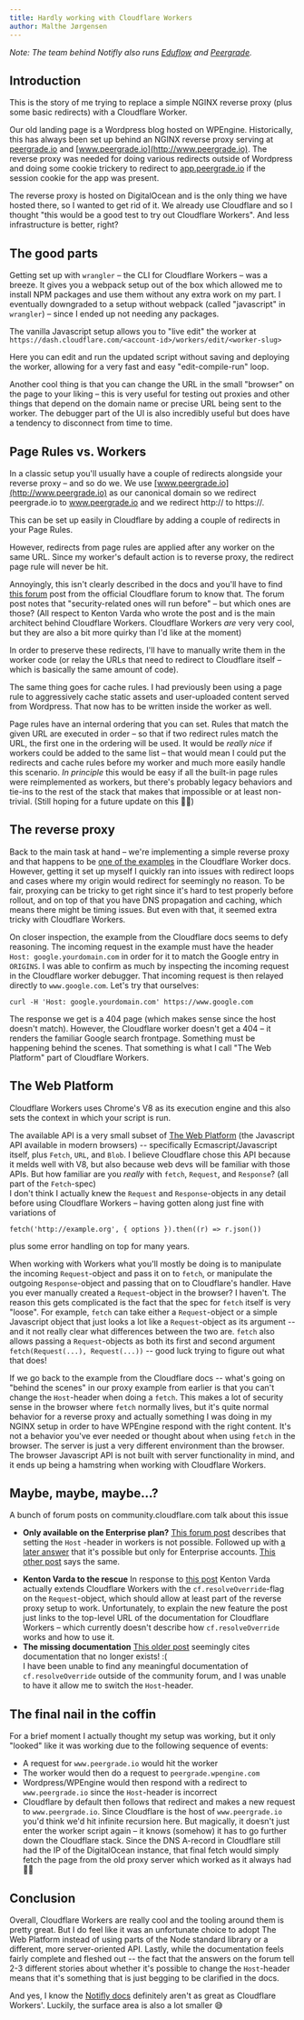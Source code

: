 ```yaml
---
title: Hardly working with Cloudflare Workers
author: Malthe Jørgensen
---
```


<!-- Possible titles:
Cloudflare workers are hard to work with
Working with Cloudflare Workers
Hardly working with Cloudflare Workers
-->

_Note: The team behind Notifly also runs [Eduflow](https://www.eduflow.com) and [Peergrade](https://www.peergrade.io)._

## Introduction

This is the story of me trying to replace a simple NGINX reverse proxy (plus some basic redirects) with a Cloudflare Worker.

Our old landing page is a Wordpress blog hosted on WPEngine. Historically, this has always been set up behind an NGINX reverse proxy serving at [peergrade.io](http://peergrade.io) and [www.peergrade.io](http://www.peergrade.io). The reverse proxy was needed for doing various redirects outside of Wordpress and doing some cookie trickery to redirect to [app.peergrade.io](http://app.peergrade.io) if the session cookie for the app was present.

The reverse proxy is hosted on DigitalOcean and is the only thing we have hosted there, so I wanted to get rid of it. We already use Cloudflare and so I thought "this would be a good test to try out Cloudflare Workers". And less infrastructure is better, right?

## The good parts

Getting set up with `wrangler` – the CLI for Cloudflare Workers – was a breeze. It gives you a webpack setup out of the box which allowed me to install NPM packages and use them without any extra work on my part. I eventually downgraded to a setup without webpack (called "javascript" in `wrangler`) – since I ended up not needing any packages.

The vanilla Javascript setup allows you to "live edit" the worker at `https://dash.cloudflare.com/<account-id>/workers/edit/<worker-slug>`

Here you can edit and run the updated script without saving and deploying the worker, allowing for a very fast and easy "edit-compile-run" loop.

Another cool thing is that you can change the URL in the small "browser" on the page to your liking – this is very useful for testing out proxies and other things that depend on the domain name or precise URL being sent to the worker. The debugger part of the UI is also incredibly useful but does have a tendency to disconnect from time to time.

## Page Rules vs. Workers

In a classic setup you'll usually have a couple of redirects alongside your reverse proxy – and so do we. We use [www.peergrade.io](http://www.peergrade.io) as our canonical domain so we redirect peergrade.io to www.peergrade.io and we redirect http:// to https://.

This can be set up easily in Cloudflare by adding a couple of redirects in your Page Rules.

However, redirects from page rules are applied after any worker on the same URL. Since my worker's default action is to reverse proxy, the redirect page rule will never be hit.

Annoyingly, this isn't clearly described in the docs and you'll have to find [this forum](https://community.cloudflare.com/t/cf-workers-and-rate-limiting-firewall-rules-bot-management/132164/3) post from the official Cloudflare forum to know that. The forum post notes that "security-related ones will run before" – but which ones are those? (All respect to Kenton Varda who wrote the post and is the main architect behind Cloudflare Workers. Cloudflare Workers *are* very very cool, but they are also a bit more quirky than I'd like at the moment)

In order to preserve these redirects, I'll have to manually write them in the worker code (or relay the URLs that need to redirect to Cloudflare itself – which is basically the same amount of code). 

<!-- 
- An aside:

    Apparently *Always Use HTTPS* is such a "security-related" page rule, even though it's basically an http:// to https:// redirect. Cloudflare even admits to that [in the docs](https://support.cloudflare.com/hc/en-us/articles/204144518-SSL-FAQ#h_a61bfdef-08dd-40f8-8888-7edd8e40d156). 

    Cloudflare Page Rules allows you to set up multiple rules for a single URL-pattern, but then only allows you to use that pattern once. However, *Always Use HTTPS* is special and doesn't allow any other rules once it's used on a URL-pattern. This means if you want *Automatic HTTPS Rewrites* on top of *Always Use HTTPS* you have to specify 2 rules:

    1. www.peergrade.io – *Always Use HTTPS*
    2. [https://www.peergrade.io](https://www.peergrade.io) – *Automatic HTTPS Rewrites*
-->

The same thing goes for cache rules. I had previously been using a page rule to aggressively cache static assets and user-uploaded content served from Wordpress. That now has to be written inside the worker as well.

Page rules have an internal ordering that you can set. Rules that match the given URL are executed in order – so that if two redirect rules match the URL, the first one in the ordering will be used. It would be *really nice* if workers could be added to the same list – that would mean I could put the redirects and cache rules before my worker and much more easily handle this scenario. *In principle* this would be easy if all the built-in page rules were reimplemented as workers, but there's probably legacy behaviors and tie-ins to the rest of the stack that makes that impossible or at least non-trivial. (Still hoping for a future update on this 🤞🏻)

## The reverse proxy

Back to the main task at hand – we're implementing a simple reverse proxy and that happens to be [one of the examples](https://developers.cloudflare.com/workers/examples/bulk-origin-proxy) in the Cloudflare Worker docs. However, getting it set up myself I quickly ran into issues with redirect loops and cases where my origin would redirect for seemingly no reason. To be fair, proxying can be tricky to get right since it's hard to test properly before rollout, and on top of that you have DNS propagation and caching, which means there might be timing issues. But even with that, it seemed extra tricky with Cloudflare Workers.

On closer inspection, the example from the Cloudflare docs seems to defy reasoning. The incoming request in the example must have the header `Host: google.yourdomain.com` in order for it to match the Google entry in `ORIGINS`. I was able to confirm as much by inspecting the incoming request in the Cloudflare worker debugger. That incoming request is then relayed directly to `www.google.com`. Let's try that ourselves:

 `curl -H 'Host: google.yourdomain.com' https://www.google.com`

The response we get is a 404 page (which makes sense since the host doesn't match). However, the Cloudflare worker doesn't get a 404 – it renders the familiar Google search frontpage. Something must be happening behind the scenes. That something is what I call "The Web Platform" part of Cloudflare Workers.

## The Web Platform

Cloudflare Workers uses Chrome's V8 as its execution engine and this also sets the context in which your script is run.

The available API is a very small subset of [The Web Platform](https://platform.html5.org/) (the Javascript API available in modern browsers) -- specifically Ecmascript/Javascript itself, plus `Fetch`, `URL`, and `Blob`. I believe Cloudflare chose this API because it melds well with V8, but also because web devs will be familiar with those APIs. But how familiar are you *really* with `fetch`, `Request`, and `Response`? (all part of the `Fetch`-spec)  
I don't think I actually knew the `Request` and `Response`-objects in any detail before using Cloudflare Workers – having gotten along just fine with variations of 

    fetch('http://example.org', { options }).then((r) => r.json())

plus some error handling on top for many years. 

When working with Workers what you'll mostly be doing is to manipulate the incoming `Request`-object  and pass it on to `fetch`, or manipulate the outgoing `Response`-object and passing that on to Cloudflare's handler. Have you ever manually created a `Request`-object in the browser? I haven't. The reason this gets complicated is the fact that the spec for `fetch` itself is very "loose". For example, `fetch` can take either a `Request`-object or a simple Javascript object that just looks a lot like a `Request`-object as its argument -- and it not really clear what differences between the two are.
`fetch` also allows passing a `Request`-objects as both its first and second argument `fetch(Request(...), Request(...))` -- good luck trying to figure out what that does!

If we go back to the example from the Cloudflare docs -- what's going on "behind the scenes" in our proxy example from earlier is that you can't change the `Host`-header when doing a `fetch`. This makes a lot of security sense in the browser where `fetch` normally lives, but it's quite normal behavior for a reverse proxy and actually something I was doing in my NGINX setup in order to have WPEngine respond with the right content. It's not a behavior you've ever needed or thought about when using `fetch` in the browser.
The server is just a very different environment than the browser. The browser Javascript API is not built with server functionality in mind, and it ends up being a hamstring when working with Cloudflare Workers.

## Maybe, maybe, maybe...?

A bunch of forum posts on community.cloudflare.com talk about this issue

* **Only available on the Enterprise plan?** [This forum post][1] describes that setting the `Host` -header in workers is not possible. Followed up with [a later answer][2] that it's possible but only for Enterprise accounts.
 [This other post][3] says the same.
- **Kenton Varda to the rescue** In response to [this post][4] Kenton Varda actually extends Cloudflare Workers with the `cf.resolveOverride`-flag on the `Request`-object,
  which should allow at least part of the reverse proxy setup to work.
  Unfortunately, to explain the new feature the post just links to the top-level URL of the documentation for Cloudflare Workers – which currently doesn't
  describe how  `cf.resolveOverride` works and how to use it.
- **The missing documentation** [This older post][5] seemingly cites documentation that no longer exists! :(  
   I have been unable to find any meaningful documentation of `cf.resolveOverride` outside of the community forum, and I was unable to have it allow me to switch the `Host`-header.

[1]: https://community.cloudflare.com/t/override-host-header-using-workers/73434/2
[2]: https://community.cloudflare.com/t/override-host-header-using-workers/73434/5
[3]: https://community.cloudflare.com/t/reverse-proxy-using-page-rules/47836/16
[4]: https://community.cloudflare.com/t/not-possible-to-override-the-host-header-on-workers-requests/13077/7
[5]: https://community.cloudflare.com/t/different-hostname-with-same-origin-in-workers/16662/12

## The final nail in the coffin

For a brief moment I actually thought my setup was working, but it only "looked" like it was working due to the following sequence of events:

- A request for `www.peergrade.io` would hit the worker
- The worker would then do a request to `peergrade.wpengine.com`
- Wordpress/WPEngine would then respond with a redirect to `www.peergrade.io` since the `Host`-header is incorrect
- Cloudflare by default then follows that redirect and makes a new request to `www.peergrade.io`.
  Since Cloudflare is the host of `www.peergrade.io` you'd think we'd hit infinite recursion here.
  But magically, it doesn't just enter the worker script again – it knows (somehow) it has to go further down the Cloudflare stack.
  Since the DNS A-record in Cloudflare still had the IP of the DigitalOcean instance, that final fetch would simply fetch the page from the old proxy server which worked as it always had 🤦🏻



<!--
Another example of this "familiar but unfamiliar" API is when I was trying to inspect the session cookie: I had to do a base64 decode into a `Uint8Array` (in order to do a zlib decompression). The function available for decoding base64 is `atob` which you may know from the browser.

However, in order to get the actual binary data you'll have to do this Javascript incantation:

```jsx
const weirdstr = atob(cookiestr);
const bytearray = new Uint8Array(new ArrayBuffer(weirdstr.length));

for (let i = 0; i < weirdstr.length; i++) {
  bytearray[i] = weirdstr.charCodeAt(i);
}
```

Again, this isn't Cloudflare's fault per se, but they're inheriting a bad choice from The Web Platform where they could have done something else. That bad choice becomes accentuated by the fact that most workers need to implement something that is basically backend or proxy server behavior, which by now you can see The Web Platform really isn't set up for. 

Similarly, you'll inherit this weird quirk directly from the browser Javascript engine:

```jsx
console.log(btoa('汉字'))
// The above raises a DOMException in your Cloudflare Worker with the
// following message:
// "btoa() can only operate on characters in the Latin1 (ISO/IEC 8859-1) range."
```

Yes yes, there's some sense to this – Javascript strings are UTF-16 and that's why this example doesn't work. But take a look at Node.js where `btoa` and `atob` are not available – Node.js has a much better answer to many of these problems.

Lastly, since many things are iterables or DOM-objects, you won't get anything useful out of console logging `request.headers`, `request.headers.keys()`, `request.headers.values()`, `request.headers.entries()`. This wouldn't be a problem if the `request`-object was fully inspectable in the debugger but nothing shows up when you open up `request.headers`.
The solution to this is just `console.log([...request.headers])`.
-->

## Conclusion

Overall, Cloudflare Workers are really cool and the tooling around them is pretty great. But I do feel like it was an unfortunate choice to adopt The Web Platform
instead of using parts of the Node standard library or a different, more server-oriented API. Lastly, while the documentation feels fairly complete and fleshed out -- the fact
that the answers on the forum tell 2-3 different stories about whether it's possible to change the `Host`-header means that it's something that is just begging to be
clarified in the docs.

And yes, I know the [Notifly docs](https://docs.notifly.io/) definitely aren't as great as Cloudflare Workers'. Luckily, the surface area is also a lot smaller 😅

